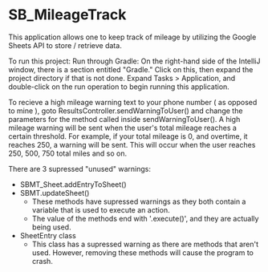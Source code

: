 # SB_MileageTrack

This application allows one to keep track of mileage by utilizing the Google Sheets API to store / retrieve data.

To run this project: Run through Gradle: On the right-hand side of the IntelliJ window, there is a section entitled "Gradle."
Click on this, then expand the project directory if that is not done. 
Expand Tasks > Application, and double-click on the run operation to begin running this application.

To recieve a high mileage warning text to your phone number ( as opposed to mine ), goto ResultsController.sendWarningToUser() 
and change the parameters for the method called inside sendWarningToUser(). A high mileage warning will be sent when the user's 
total mileage reaches a certain threshold. For example, if your total mileage is 0, and overtime, it reaches 250, a warning will 
be sent. This will occur when the user reaches 250, 500, 750 total miles and so on.

There are 3 supressed "unused" warnings:

  - SBMT_Sheet.addEntryToSheet()
  - SBMT.updateSheet()
    - These methods have supressed warnings as they both contain a variable that is used to execute an action. 
    - The value of the methods end with '.execute()', and they are actually being used.
  - SheetEntry class
    - This class has a supressed warning as there are methods that aren't used. However, removing these methods will cause the program to crash.
